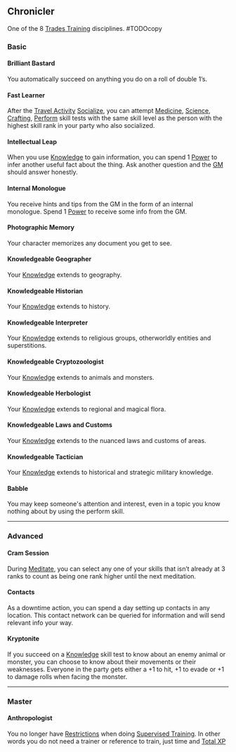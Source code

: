 ## Chronicler
One of the 8 [Trades Training](Trades-Training) disciplines.
#TODOcopy 

### Basic

#### Brilliant Bastard
You automatically succeed on anything you do on a roll of double 1’s.

#### Fast Learner
After the [Travel Activity](Activities#Travel%20Activity) [Socialize](Activities#Socialize), you can attempt [Medicine](Medicine), [Science](Science), [Crafting](Crafting), [Perform](Perform) skill tests with the same skill level as the person with the highest skill rank in your party who also socialized. 

#### Intellectual Leap
When you use [Knowledge](Knowledge) to gain information, you can spend 1 [Power](Stats#Power) to infer another useful fact about the thing. Ask another question and the [GM](How-To-Play#GM) should answer honestly.

#### Internal Monologue
You receive hints and tips from the GM in the form of an internal monologue. Spend 1 [Power](Stats#Power) to receive some info from the GM.

#### Photographic Memory
Your character memorizes any document you get to see.                   

#### Knowledgeable Geographer
Your [Knowledge](Knowledge) extends to geography.

#### Knowledgeable Historian
Your [Knowledge](Knowledge) extends to history.

#### Knowledgeable Interpreter
Your [Knowledge](Knowledge) extends to religious groups, otherworldly entities and superstitions.

#### Knowledgeable Cryptozoologist
Your [Knowledge](Knowledge) extends to animals and monsters.

#### Knowledgeable Herbologist
Your [Knowledge](Knowledge) extends to regional and magical flora.

#### Knowledgeable Laws and Customs
Your [Knowledge](Knowledge) extends to the nuanced laws and customs of areas.

#### Knowledgeable Tactician
Your [Knowledge](Knowledge) extends to historical and strategic military knowledge.

#### Babble
You may keep someone's attention and interest, even in a topic you know nothing about by using the perform skill.

---
### Advanced
#### Cram Session
During [Meditate](Activities#Meditate), you can select any one of your skills that isn’t already at 3 ranks to count as being one rank higher until the next meditation.

#### Contacts
As a downtime action, you can spend a day setting up contacts in any location. This contact network can be queried for information and will send relevant info your way.

#### Kryptonite
If you succeed on a [Knowledge](Knowledge) skill test to know about an enemy animal or monster, you can choose to know about their movements or their weaknesses. Everyone in the party gets either a +1 to hit, +1 to evade or +1 to damage rolls when facing the monster.

---
### Master

#### Anthropologist
You no longer have [Restrictions](Character-Development#Restrictions) when doing [Supervised Training](Activities#Supervised%20Training). In other words you do not need a trainer or reference to train, just time and [Total XP](Stats#Total%20XP)